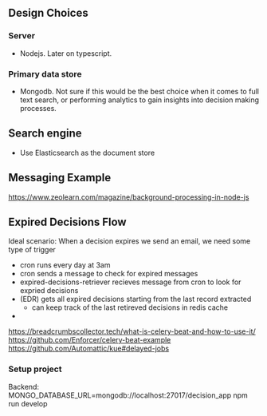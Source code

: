 


## Design Choices


### Server
- Nodejs. Later on typescript.

### Primary data store
- Mongodb. Not sure if this would be the best choice when it comes to full text search, or performing analytics to gain insights into decision making processes.

## Search engine
- Use Elasticsearch as the document store




## Messaging Example
https://www.zeolearn.com/magazine/background-processing-in-node-js


## Expired Decisions Flow
Ideal scenario: When a decision expires we send an email, we need some type of trigger

- cron runs every day at 3am
- cron sends a message to check for expired messages
- expired-decisions-retriever recieves message from cron to look for expried decisions
- (EDR) gets all expired decisions starting from the last record extracted 
  - can keep track of the last retireved decisions in redis cache
- 
https://breadcrumbscollector.tech/what-is-celery-beat-and-how-to-use-it/
https://github.com/Enforcer/celery-beat-example
https://github.com/Automattic/kue#delayed-jobs




### Setup project
Backend: MONGO_DATABASE_URL=mongodb://localhost:27017/decision_app npm run develop